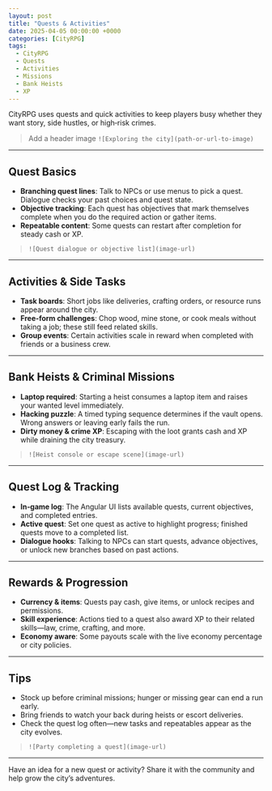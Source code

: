 ```yaml
---
layout: post
title: "Quests & Activities"
date: 2025-04-05 00:00:00 +0000
categories: [CityRPG]
tags:
  - CityRPG
  - Quests
  - Activities
  - Missions
  - Bank Heists
  - XP
---
```


CityRPG uses quests and quick activities to keep players busy whether they want story, side hustles, or high‑risk crimes.

> Add a header image
> `![Exploring the city](path-or-url-to-image)`

---

## Quest Basics

- **Branching quest lines**: Talk to NPCs or use menus to pick a quest. Dialogue checks your past choices and quest state.
- **Objective tracking**: Each quest has objectives that mark themselves complete when you do the required action or gather items.
- **Repeatable content**: Some quests can restart after completion for steady cash or XP.

> `![Quest dialogue or objective list](image-url)`

---

## Activities & Side Tasks

- **Task boards**: Short jobs like deliveries, crafting orders, or resource runs appear around the city.
- **Free‑form challenges**: Chop wood, mine stone, or cook meals without taking a job; these still feed related skills.
- **Group events**: Certain activities scale in reward when completed with friends or a business crew.

---

## Bank Heists & Criminal Missions

- **Laptop required**: Starting a heist consumes a laptop item and raises your wanted level immediately.
- **Hacking puzzle**: A timed typing sequence determines if the vault opens. Wrong answers or leaving early fails the run.
- **Dirty money & crime XP**: Escaping with the loot grants cash and XP while draining the city treasury.

> `![Heist console or escape scene](image-url)`

---

## Quest Log & Tracking

- **In‑game log**: The Angular UI lists available quests, current objectives, and completed entries.
- **Active quest**: Set one quest as active to highlight progress; finished quests move to a completed list.
- **Dialogue hooks**: Talking to NPCs can start quests, advance objectives, or unlock new branches based on past actions.

---

## Rewards & Progression

- **Currency & items**: Quests pay cash, give items, or unlock recipes and permissions.
- **Skill experience**: Actions tied to a quest also award XP to their related skills—law, crime, crafting, and more.
- **Economy aware**: Some payouts scale with the live economy percentage or city policies.

---

## Tips

- Stock up before criminal missions; hunger or missing gear can end a run early.
- Bring friends to watch your back during heists or escort deliveries.
- Check the quest log often—new tasks and repeatables appear as the city evolves.

> `![Party completing a quest](image-url)`

---

Have an idea for a new quest or activity? Share it with the community and help grow the city’s adventures.

